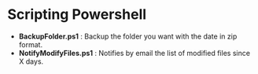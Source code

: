 # Scripting Powershell
* **BackupFolder.ps1** : Backup the folder you want with the date in zip format.
* **NotifyModifyFiles.ps1** : Notifies by email the list of modified files since X days.
